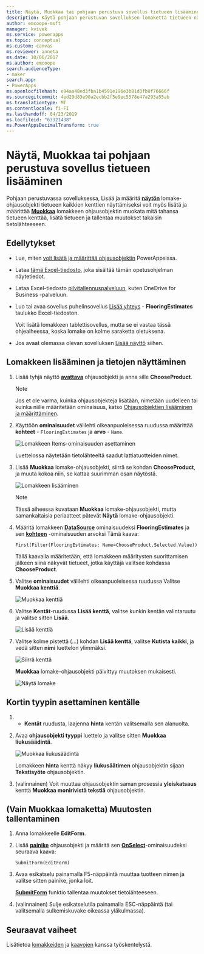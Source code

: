 ```yaml
---
title: Näytä, Muokkaa tai pohjaan perustuva sovellus tietueen lisääminen | Microsoft Docs
description: Käytä pohjaan perustuvan sovelluksen lomaketta tietueen näyttämiseen, muokkaamiseen tai lisäämiseen tietolähteesi taulukosta.
author: emcoope-msft
manager: kvivek
ms.service: powerapps
ms.topic: conceptual
ms.custom: canvas
ms.reviewer: anneta
ms.date: 10/06/2017
ms.author: emcoope
search.audienceType:
- maker
search.app:
- PowerApps
ms.openlocfilehash: e94aa48ed3fba1b4591e196e3b81d3fb0f76666f
ms.sourcegitcommit: 4ed29d83e90a2ecbb2f5e9ec5578e47a293a55ab
ms.translationtype: MT
ms.contentlocale: fi-FI
ms.lasthandoff: 04/23/2019
ms.locfileid: "63321438"
ms.PowerAppsDecimalTransform: true
---
```

# <a name="show-edit-or-add-a-record-in-a-canvas-app"></a>Näytä, Muokkaa tai pohjaan perustuva sovellus tietueen lisääminen

Pohjaan perustuvassa sovelluksessa, Lisää ja määritä **[näytön](controls/control-form-detail.md)** lomake-ohjausobjekti tietueen kaikkien kenttien näyttämiseksi voit myös lisätä ja määrittää **[Muokkaa](controls/control-form-detail.md)** lomakkeen ohjausobjektin muokata mitä tahansa tietueen kenttää, lisätä tietueen ja tallentaa muutokset takaisin tietolähteeseen.

## <a name="prerequisites"></a>Edellytykset

- Lue, miten [voit lisätä ja määrittää ohjausobjektin](add-configure-controls.md) PowerAppsissa.
- Lataa [tämä Excel-tiedosto](https://az787822.vo.msecnd.net/documentation/get-started-from-data/FlooringEstimates.xlsx), joka sisältää tämän opetusohjelman näytetiedot.
- Lataa Excel-tiedosto [pilvitallennuspalveluun](connections/cloud-storage-blob-connections.md), kuten OneDrive for Business -palveluun.
- Luo tai avaa sovellus puhelinsovellus [Lisää yhteys](add-data-connection.md) - **FlooringEstimates** taulukko Excel-tiedoston.

    Voit lisätä lomakkeen tablettisovellus, mutta se ei vastaa tässä ohjeaiheessa, koska lomake on kolme saraketta oletuksena.

- Jos avaat olemassa olevan sovelluksen [Lisää näyttö](add-screen-context-variables.md) siihen.

## <a name="add-a-form-and-show-data"></a>Lomakkeen lisääminen ja tietojen näyttäminen
1. Lisää tyhjä näyttö **[avattava](controls/control-drop-down.md)** ohjausobjekti ja anna sille **ChooseProduct**.

    > [!NOTE]
   > Jos et ole varma, kuinka ohjausobjekteja lisätään, nimetään uudelleen tai kuinka niille määritetään ominaisuus, katso [Ohjausobjektien lisääminen ja määrittäminen](add-configure-controls.md).

1. Käyttöön **ominaisuudet** välilehti oikeanpuoleisessa ruudussa määrittää **kohteet** - `FlooringEstimates` ja **arvo** - `Name`.

    ![Lomakkeen Items-ominaisuuden asettaminen](./media/add-form/items-property.png)

    Luettelossa näytetään tietolähteeltä saadut lattiatuotteiden nimet.

1. Lisää **Muokkaa** lomake-ohjausobjekti, siirrä se kohdan **ChooseProduct**, ja muuta kokoa niin, se kattaa suurimman osan näytöstä.

    ![Lomakkeen lisääminen](./media/add-form/add-a-form.png)

    > [!NOTE]
   > Tässä aiheessa kuvataan **Muokkaa** lomake-ohjausobjekti, mutta samankaltaisia periaatteet pätevät **Näytä** lomake-ohjausobjekti.

1. Määritä lomakkeen **[DataSource](controls/control-form-detail.md)** ominaisuudeksi **FlooringEstimates** ja sen **[kohteen](controls/control-form-detail.md)** -ominaisuuden arvoksi Tämä kaava:

    `First(Filter(FlooringEstimates; Name=ChooseProduct.Selected.Value))`

   Tällä kaavalla määritetään, että lomakkeen määritysten suorittamisen jälkeen siinä näkyvät tietueet, jotka käyttäjä valitsee kohdassa **ChooseProduct**.

1. Valitse **ominaisuudet** välilehti oikeanpuoleisessa ruudussa Valitse **Muokkaa kenttiä**.

    ![Muokkaa kenttiä](./media/add-form/edit-fields.png)

1. Valitse **Kentät**-ruudussa **Lisää kenttä**, valitse kunkin kentän valintaruutu ja valitse sitten **Lisää**.

    ![Lisää kenttiä](./media/add-form/add-fields.png)

1. Valitse kolme pistettä (...) kohdan **Lisää kenttä**, valitse **Kutista kaikki**, ja vedä sitten **nimi** luettelon ylimmäksi.

    ![Siirrä kenttä](./media/add-form/move-field.png)

    **Muokkaa** lomake-ohjausobjekti päivittyy muutoksen mukaisesti.

    ![Näytä lomake](./media/add-form/show-form1.png)

## <a name="set-the-card-type-for-a-field"></a>Kortin tyypin asettaminen kentälle
1. - **Kentät** ruudusta, laajenna **hinta** kentän valitsemalla sen alanuolta.

1. Avaa **ohjausobjekti tyyppi** luettelo ja valitse sitten **Muokkaa liukusäädintä**.

    ![Muokkaa liukusäädintä](./media/add-form/edit-slider.png)

    Lomakkeen **hinta** kenttä näkyy **liukusäätimen** ohjausobjektin sijaan **Tekstisyöte** ohjausobjektin.

1. (valinnainen) Voit muuttaa ohjausobjektin saman prosessia **yleiskatsaus** kenttä **Muokkaa monirivistä tekstiä** ohjausobjektin.

## <a name="edit-form-only-save-changes"></a>(Vain Muokkaa lomaketta) Muutosten tallentaminen

1. Anna lomakkeelle **EditForm**.

1. Lisää **[painike](controls/control-button.md)** ohjausobjekti ja määritä sen **[OnSelect](controls/properties-core.md)**-ominaisuudeksi seuraava kaava:

   `SubmitForm(EditForm)`

1. Avaa esikatselu painamalla F5-näppäintä muuttaa tuotteen nimen ja valitse sitten painike, jonka loit.

    **[SubmitForm](functions/function-form.md)** funktio tallentaa muutokset tietolähteeseen.

1. (valinnainen) Sulje esikatselutila painamalla ESC-näppäintä (tai valitsemalla sulkemiskuvake oikeassa yläkulmassa).

## <a name="next-steps"></a>Seuraavat vaiheet
Lisätietoa [lomakkeiden](working-with-forms.md) ja [kaavojen](working-with-formulas.md) kanssa työskentelystä.
